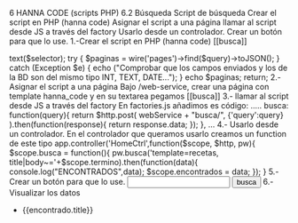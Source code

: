 6 HANNA CODE (scripts PHP)
6.2 Búsqueda
Script de búsqueda
Crear el script en PHP (hanna code)
Asignar el script a una página
llamar al script desde JS a través del factory
Usarlo desde un controlador.
Crear un botón para que lo use.
1.-Crear el script en PHP (hanna code) [[busca]]
<?php

	header("Content-type: application/json");

	$request = file_get_contents('php://input');
	$data = json_decode($request,true);
	$query = $data["query"];

	// $selector = wire("sanitizer")->text($selector);
	try {
		$paginas = wire('pages')->find($query)->toJSON();
	} catch (Exception $e) {
		echo ("Comprobar que los campos enviados y los de la BD son del mismo tipo INT, TEXT, DATE...");
	}
		
	echo $paginas; return;




2.- Asignar el script a una página
Bajo /web-service, crear una página con template hanna_code y en su textarea pegamos [[busca]]

3.- llamar al script desde JS a través del factory
En factories.js añadimos es código:

.....
busca: function(query){ 
	return $http.post( webService + "busca/", {'query':query} ).then(function(response){
		return response.data;
	});
},

...


4.- Usarlo desde un controlador.
 En el controlador que queramos usarlo creamos un function de este tipo

app.controller('HomeCtrl',function($scope, $http, pw){

	$scope.busca = function(){
		pw.busca('template=recetas, title|body~='+$scope.termino).then(function(data){
      		   console.log("ENCONTRADOS",data);
      		   $scope.encontrados = data;
    	});
	} 
5.- Crear un botón para que lo use.
<input type="text" ng-model="termino" />
<button type="submit" ng-click="busca()" class="btn btn-danger">busca</button>
6.- Visualizar los datos
<ul>
	<li ng-repeat="encontrado in encontrados">{{encontrado.title}}</li>
</ul>
